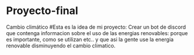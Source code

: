 # Proyecto-final
Cambio climático
#Esta es la idea de mi proyecto:
Crear un bot de discord que contenga informacion sobre el uso de las energias renovables: porque es importante, como se utilizan etc.. y que asi la gente use la energia renovable disminuyendo el cambio climatico.
